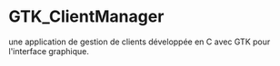 # GTK_ClientManager
une application de gestion de clients développée en C avec GTK pour l'interface graphique.

